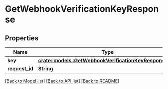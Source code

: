 # GetWebhookVerificationKeyResponse

## Properties

Name | Type | Description | Notes
------------ | ------------- | ------------- | -------------
**key** | [**crate::models::GetWebhookVerificationKeyResponseKey**](GetWebhookVerificationKeyResponse_key.md) |  | 
**request_id** | **String** |  | 

[[Back to Model list]](../README.md#documentation-for-models) [[Back to API list]](../README.md#documentation-for-api-endpoints) [[Back to README]](../README.md)


